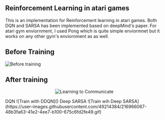 ## Reinforcement Learning in atari games
This is an implementation for Reinforcement learning in atari games. Both DQN and SARSA has been implemented based on deepMind's paper. For atari gym enviornment, I used Pong which is quite simple enviormnet but it works on any other gym's enviornment as as well.

## Before Training
![Before training](https://user-images.githubusercontent.com/49214384/216965955-187c2743-c680-4907-9a95-bacb452f236c.gif)

## After training
<p align="center">
<img alt="Learning to Communicate" src="[http://blog.yannisassael.com/wp-content/uploads/2016/09/switch_vis_768.jpg](https://user-images.githubus                 ercontent.com/49214384/216966048-850135d2-4bbb-42f4-beed-118d490ac3f6.gif)" />
</p>
DQN
![Train with DDQN]()
Deep SARSA
![Train wih Deep SARSA](https://user-images.githubusercontent.com/49214384/216966067-48b3fa63-41e2-4ee7-b100-675c6fd2fe49.gif)
